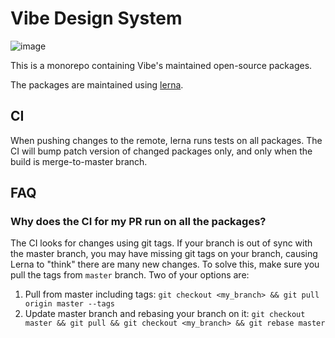 # Vibe Design System

![image](https://user-images.githubusercontent.com/60314759/147566893-63c5209a-8b83-4f32-af61-8b4c350ec770.png)

This is a monorepo containing Vibe's maintained open-source packages.

The packages are maintained using [lerna](https://github.com/lerna/lerna/tree/master/).

## CI

When pushing changes to the remote, lerna runs tests on all packages.
The CI will bump patch version of changed packages only, and only when the build is merge-to-master branch.

## FAQ

### Why does the CI for my PR run on all the packages?

The CI looks for changes using git tags. If your branch is out of sync with the master branch,
you may have missing git tags on your branch, causing Lerna to "think" there are many new changes.
To solve this, make sure you pull the tags from `master` branch. Two of your options are:

1. Pull from master including tags: `git checkout <my_branch> && git pull origin master --tags`
2. Update master branch and rebasing your branch on it: `git checkout master && git pull && git checkout <my_branch> && git rebase master`